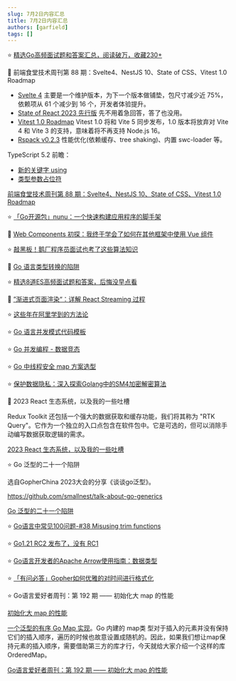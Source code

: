```yaml
---
slug: 7月2日内容汇总
title: 7月2日内容汇总
authors: [garfield]
tags: []
---
```


⭐️ [精选Go高频面试题和答案汇总，阅读破万，收藏230+](https://juejin.cn/post/7248995705291866169)

📒 前端食堂技术周刊第 88 期：Svelte4、NestJS 10、State of CSS、Vitest 1.0 Roadmap

- [Svelte 4](https://svelte.dev/blog/svelte-4) 主要是一个维护版本，为下一个版本做铺垫，包尺寸减少近 75%，依赖项从 61 个减少到 16 个，开发者体验提升。
- [State of React 2023 先行版](https://survey.devographics.com/en-US/survey/state-of-react/2023) 先不用着急回答，答了也没用。
- [Vitest 1.0 Roadmap](https://github.com/vitest-dev/vitest/issues/3596) Vitest 1.0 将和 Vite 5 同步发布，1.0 版本将放弃对 Vite 4 和 Vite 3 的支持，意味着将不再支持 Node.js 16。
- [Rspack v0.2.3](https://github.com/web-infra-dev/rspack/releases/tag/0.2.3) 性能优化(依赖缓存、tree shaking)、内置 swc-loader 等。

TypeScript 5.2 前瞻：

- [新的关键字 using](https://www.totaltypescript.com/typescript-5-2-new-keyword-using)
- [类型参数占位符](https://www.totaltypescript.com/type-argument-placeholders-typescript-5-2-most-discussed-feature)

[前端食堂技术周刊第 88 期：Svelte4、NestJS 10、State of CSS、Vitest 1.0 Roadmap](https://juejin.cn/post/7248967382961815613)

⭐️ [「Go开源包」nunu：一个快速构建应用程序的脚手架](https://juejin.cn/post/7248951438742339639)

📒 [Web Components 初探：我终于学会了如何在其他框架中使用 Vue 组件](https://juejin.cn/post/7248906639705030717)

⭐️ [敲黑板！鹅厂程序员面试也考了这些算法知识](https://mp.weixin.qq.com/s/GwXQwJUdBi1UHdh2Q8FBMw)

📒 [Go 语言类型转换的陷阱](https://mp.weixin.qq.com/s/p1n6EAid5o_knT0i0NWX_Q)

⭐️ [精选8道ES高频面试题和答案，后悔没早点看](https://juejin.cn/post/7248791708334899258)

📒 [”渐进式页面渲染“：详解 React Streaming 过程](https://juejin.cn/post/7248606482014896185)

⭐️ [这些年在阿里学到的方法论](https://mp.weixin.qq.com/s/yPRPakU1UM5iVY-1bwiHJQ)

⭐️ [Go 语言并发模式代码模板](https://mp.weixin.qq.com/s/431YMKwRjaStanqA6juePA)

⭐️ [Go 并发编程 - 数据竞态](https://mp.weixin.qq.com/s/EaZepIDHWEHRptyaZI4cGg)

⭐️ [Go 中线程安全 map 方案选型](https://mp.weixin.qq.com/s/kZH8wV2hy5ez0pJQAcxVUQ)

⭐️ [保护数据隐私：深入探索Golang中的SM4加密解密算法](https://juejin.cn/post/7248388270723039290)

📒 2023 React 生态系统，以及我的一些吐槽

Redux Toolkit 还包括一个强大的数据获取和缓存功能，我们将其称为 "RTK Query"。它作为一个独立的入口点包含在软件包中。它是可选的，但可以消除手动编写数据获取逻辑的需求。

[2023 React 生态系统，以及我的一些吐槽](https://juejin.cn/post/7248281795937959996)

⭐️ Go 泛型的二十一个陷阱

选自GopherChina 2023大会的分享《谈谈go泛型》。

https://github.com/smallnest/talk-about-go-generics

[Go 泛型的二十一个陷阱](https://mp.weixin.qq.com/s/7qutgFgPDGyjKhxb6YVB3Q)

⭐️ [Go语言中常见100问题-#38 Misusing trim functions](https://mp.weixin.qq.com/s/39S-WWKt1rYNF9OUfFSCbw)

⭐️ [Go1.21 RC2 发布了，没有 RC1](https://mp.weixin.qq.com/s/G1nPq3xWYltOooYZGF5O_A)

⭐️ [Go语言开发者的Apache Arrow使用指南：数据类型](https://mp.weixin.qq.com/s/dyQ3WBMPF2DyaI8Dlgy8Gw)

⭐️ [「有问必答」Gopher如何优雅的对时间进行格式化](https://mp.weixin.qq.com/s/cK2KMpN4vUrlDXEkTm7Mig)

⭐️ Go语言爱好者周刊：第 192 期 —— 初始化大 map 的性能

[初始化大 map 的性能](https://www.dolthub.com/blog/2023-06-16-static-map-initialization-in-go/)

[一个泛型的有序 Go Map 实现](https://colobu.com/2023/06/18/a-generic-sortedmap-in-go/)。Go 内建的 map类 型对于插入的元素并没有保持它们的插入顺序，遍历的时候也故意设置成随机的。因此，如果我们想让map保持元素的插入顺序，需要借助第三方的库才行，今天就给大家介绍一个这样的库 OrderedMap。

[Go语言爱好者周刊：第 192 期 —— 初始化大 map 的性能](https://mp.weixin.qq.com/s/l_OPhbswVbWCz8CMtkUgOw)
